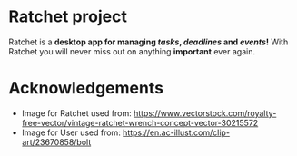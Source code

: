 # Ratchet project

Ratchet is a **desktop app for managing *tasks*, *deadlines* and *events*!**
With Ratchet you will never miss out on anything **important** ever again.

# Acknowledgements
- Image for Ratchet used from: https://www.vectorstock.com/royalty-free-vector/vintage-ratchet-wrench-concept-vector-30215572
- Image for User used from: https://en.ac-illust.com/clip-art/23670858/bolt
